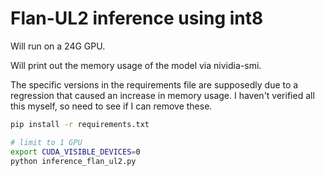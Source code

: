 # Flan-UL2 inference using int8

Will run on a 24G GPU.

Will print out the memory usage of the model via nividia-smi.

The specific versions in the requirements file are supposedly due to a regression that caused an increase in memory usage.  I haven't verified all this myself, so need to see if I can remove these.

```bash
pip install -r requirements.txt

# limit to 1 GPU
export CUDA_VISIBLE_DEVICES=0
python inference_flan_ul2.py
```
